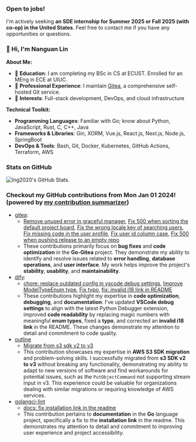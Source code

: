 ### Open to jobs!

I'm actively seeking **an SDE internship for Summer 2025 or Fall 2025 (with co-op) in the United States**.  Feel free to contact me if you have any opportunities or questions.

### 👋 Hi, I'm Nanguan Lin

**About Me:**

- 📘 **Education**: I am completing my BSc in CS at ECUST. Enrolled for an MEng in ECE at UIUC.
- 🔧 **Professional Experience**: I maintain [Gitea](https://gitea.com/), a comprehensive self-hosted Git service.
- 🎯 **Interests**: Full-stack development, DevOps, and cloud infrastructure

**Technical Toolkit:**

- **Programming Languages**: Familiar with Go; know about Python, JavaScript, Rust, C, C++, Java
- **Frameworks & Libraries**: Gin, XORM, Vue.js, React.js, Next.js, Node.js, SpringBoot 
- **DevOps & Tools**: Bash, Git, Docker, Kubernetes, GitHub Actions, Terraform, AWS

### Stats on GitHub

<picture>
  <source media="(prefers-color-scheme: dark)" srcset="https://github-readme-stats-gray-eta-55.vercel.app/api?username=lng2020&show_icons=true&theme=dark&border_color=30363d">
  <img alt="lng2020's GitHub Stats." src="https://github-readme-stats-gray-eta-55.vercel.app/api?username=lng2020&show_icons=true&theme=default">
</picture>

### Checkout my GitHub contributions from Mon Jan 01 2024! (powered by [my contribution summarizer](https://github.com/lng2020/contribution-summary))
- [gitea](https://github.com/go-gitea/gitea):
  - [Remove unused error in graceful manager](https://github.com/go-gitea/gitea/pull/29871), [Fix 500 when sorting the default project board](https://github.com/go-gitea/gitea/pull/29870), [Fix the wrong locale key of searching users](https://github.com/go-gitea/gitea/pull/29868), [Fix missing code in the user profile](https://github.com/go-gitea/gitea/pull/29865), [Fix user id column case](https://github.com/go-gitea/gitea/pull/29863), [Fix 500 when pushing release to an empty repo](https://github.com/go-gitea/gitea/pull/29554)
  - These contributions primarily focus on **bug fixes** and **code optimization** in the **Go-Gitea** project. They demonstrate my ability to identify and resolve issues related to **error handling**, **database operations**, and **user interface**. My work helps improve the project's **stability**, **usability**, and **maintainability**.
- [dify](https://github.com/langgenius/dify):
  - [chore: replace outdated config in vscode debug settings](https://github.com/langgenius/dify/pull/3106), [Improve ModelTypeEnum type](https://github.com/langgenius/dify/pull/3051), [Fix typo](https://github.com/langgenius/dify/pull/3041), [fix: invalid i18 link in README](https://github.com/langgenius/dify/pull/2947)
  - These contributions highlight my expertise in **code optimization**, **debugging**, and **documentation**. I've updated **VSCode debug settings** to align with the latest Python Debugger extension, improved **code readability** by replacing magic numbers with meaningful **enum types**, fixed a **typo**, and corrected an **invalid i18 link** in the README. These changes demonstrate my attention to detail and commitment to code quality.
- [outline](https://github.com/outline/outline)
  - [Migrate from s3 sdk v2 to v3](https://github.com/outline/outline/pull/6731)
  - This contribution showcases my expertise in **AWS S3 SDK migration** and problem-solving skills. I successfully migrated from **s3 SDK v2 to v3** without breaking any functionality, demonstrating my ability to adapt to new versions of software and find workarounds for potential issues, such as the `PutObjectCommand` not supporting stream input in v3. This experience could be valuable for organizations dealing with similar migrations or requiring knowledge of AWS services.
- [golangci-lint](https://github.com/golangci/golangci-lint)
  - [docs: fix installation link in the readme](https://github.com/golangci/golangci-lint/pull/4515)
  - This contribution pertains to **documentation** in the **Go** language project, specifically a fix to the **installation link** in the readme. This demonstrates my attention to detail and commitment to improving user experience and project accessibility.
